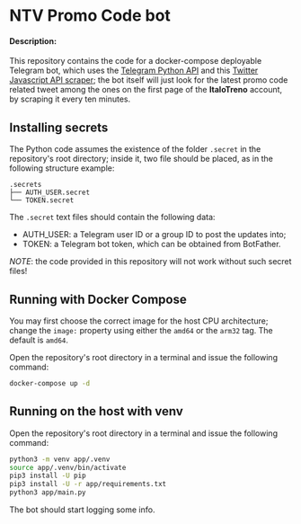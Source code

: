 # NTV Promo Code bot

#### Description:

This repository contains the code for a docker-compose deployable Telegram bot, which uses the [Telegram Python API](https://github.com/python-telegram-bot/python-telegram-bot) and this [Twitter Javascript API scraper](https://github.com/bisguzar/twitter-scraper); the bot itself will just look for the latest promo code related tweet among the ones on the first page of the **ItaloTreno** account, by scraping it every ten minutes.

## Installing secrets

The Python code assumes the existence of the folder `.secret` in the repository's root directory; inside it, two file should be placed, as in the following structure example:

```
.secrets
├── AUTH_USER.secret
└── TOKEN.secret
```

The `.secret` text files should contain the following data:
- AUTH_USER: a Telegram user ID or a group ID to post the updates into;
- TOKEN: a Telegram bot token, which can be obtained from BotFather.

*NOTE*: the code provided in this repository will not work without such secret files!

## Running with Docker Compose

You may first choose the correct image for the host CPU architecture; change the `image:` property using either the `amd64` or the `arm32` tag. The default is `amd64`.

Open the repository's root directory in a terminal and issue the following command:

```bash
docker-compose up -d
```

## Running on the host with venv

Open the repository's root directory in a terminal and issue the following command:
```bash
python3 -m venv app/.venv
source app/.venv/bin/activate
pip3 install -U pip
pip3 install -U -r app/requirements.txt
python3 app/main.py
```

The bot should start logging some info.

